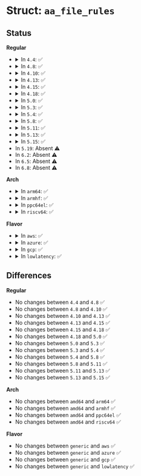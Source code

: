 # Struct: <code>aa_file_rules</code>

## Status
<b>Regular</b>
<ul>
<li>
<details>
<summary>In <code>4.4</code>: ✅</summary>

```c
struct aa_file_rules {
    unsigned int start;
    struct aa_dfa *dfa;
    struct aa_domain trans;
};
```
</details>
</li>
<li>
<details>
<summary>In <code>4.8</code>: ✅</summary>

```c
struct aa_file_rules {
    unsigned int start;
    struct aa_dfa *dfa;
    struct aa_domain trans;
};
```
</details>
</li>
<li>
<details>
<summary>In <code>4.10</code>: ✅</summary>

```c
struct aa_file_rules {
    unsigned int start;
    struct aa_dfa *dfa;
    struct aa_domain trans;
};
```
</details>
</li>
<li>
<details>
<summary>In <code>4.13</code>: ✅</summary>

```c
struct aa_file_rules {
    unsigned int start;
    struct aa_dfa *dfa;
    struct aa_domain trans;
};
```
</details>
</li>
<li>
<details>
<summary>In <code>4.15</code>: ✅</summary>

```c
struct aa_file_rules {
    unsigned int start;
    struct aa_dfa *dfa;
    struct aa_domain trans;
};
```
</details>
</li>
<li>
<details>
<summary>In <code>4.18</code>: ✅</summary>

```c
struct aa_file_rules {
    unsigned int start;
    struct aa_dfa *dfa;
    struct aa_domain trans;
};
```
</details>
</li>
<li>
<details>
<summary>In <code>5.0</code>: ✅</summary>

```c
struct aa_file_rules {
    unsigned int start;
    struct aa_dfa *dfa;
    struct aa_domain trans;
};
```
</details>
</li>
<li>
<details>
<summary>In <code>5.3</code>: ✅</summary>

```c
struct aa_file_rules {
    unsigned int start;
    struct aa_dfa *dfa;
    struct aa_domain trans;
};
```
</details>
</li>
<li>
<details>
<summary>In <code>5.4</code>: ✅</summary>

```c
struct aa_file_rules {
    unsigned int start;
    struct aa_dfa *dfa;
    struct aa_domain trans;
};
```
</details>
</li>
<li>
<details>
<summary>In <code>5.8</code>: ✅</summary>

```c
struct aa_file_rules {
    unsigned int start;
    struct aa_dfa *dfa;
    struct aa_domain trans;
};
```
</details>
</li>
<li>
<details>
<summary>In <code>5.11</code>: ✅</summary>

```c
struct aa_file_rules {
    unsigned int start;
    struct aa_dfa *dfa;
    struct aa_domain trans;
};
```
</details>
</li>
<li>
<details>
<summary>In <code>5.13</code>: ✅</summary>

```c
struct aa_file_rules {
    unsigned int start;
    struct aa_dfa *dfa;
    struct aa_domain trans;
};
```
</details>
</li>
<li>
<details>
<summary>In <code>5.15</code>: ✅</summary>

```c
struct aa_file_rules {
    unsigned int start;
    struct aa_dfa *dfa;
    struct aa_domain trans;
};
```
</details>
</li>
<li>
In <code>5.19</code>: Absent ⚠️
</li>
<li>
In <code>6.2</code>: Absent ⚠️
</li>
<li>
In <code>6.5</code>: Absent ⚠️
</li>
<li>
In <code>6.8</code>: Absent ⚠️
</li>
</ul>
<b>Arch</b>
<ul>
<li>
<details>
<summary>In <code>arm64</code>: ✅</summary>

```c
struct aa_file_rules {
    unsigned int start;
    struct aa_dfa *dfa;
    struct aa_domain trans;
};
```
</details>
</li>
<li>
<details>
<summary>In <code>armhf</code>: ✅</summary>

```c
struct aa_file_rules {
    unsigned int start;
    struct aa_dfa *dfa;
    struct aa_domain trans;
};
```
</details>
</li>
<li>
<details>
<summary>In <code>ppc64el</code>: ✅</summary>

```c
struct aa_file_rules {
    unsigned int start;
    struct aa_dfa *dfa;
    struct aa_domain trans;
};
```
</details>
</li>
<li>
<details>
<summary>In <code>riscv64</code>: ✅</summary>

```c
struct aa_file_rules {
    unsigned int start;
    struct aa_dfa *dfa;
    struct aa_domain trans;
};
```
</details>
</li>
</ul>
<b>Flavor</b>
<ul>
<li>
<details>
<summary>In <code>aws</code>: ✅</summary>

```c
struct aa_file_rules {
    unsigned int start;
    struct aa_dfa *dfa;
    struct aa_domain trans;
};
```
</details>
</li>
<li>
<details>
<summary>In <code>azure</code>: ✅</summary>

```c
struct aa_file_rules {
    unsigned int start;
    struct aa_dfa *dfa;
    struct aa_domain trans;
};
```
</details>
</li>
<li>
<details>
<summary>In <code>gcp</code>: ✅</summary>

```c
struct aa_file_rules {
    unsigned int start;
    struct aa_dfa *dfa;
    struct aa_domain trans;
};
```
</details>
</li>
<li>
<details>
<summary>In <code>lowlatency</code>: ✅</summary>

```c
struct aa_file_rules {
    unsigned int start;
    struct aa_dfa *dfa;
    struct aa_domain trans;
};
```
</details>
</li>
</ul>

## Differences
<b>Regular</b>
<ul>
<li>
No changes between <code>4.4</code> and <code>4.8</code> ✅
</li>
<li>
No changes between <code>4.8</code> and <code>4.10</code> ✅
</li>
<li>
No changes between <code>4.10</code> and <code>4.13</code> ✅
</li>
<li>
No changes between <code>4.13</code> and <code>4.15</code> ✅
</li>
<li>
No changes between <code>4.15</code> and <code>4.18</code> ✅
</li>
<li>
No changes between <code>4.18</code> and <code>5.0</code> ✅
</li>
<li>
No changes between <code>5.0</code> and <code>5.3</code> ✅
</li>
<li>
No changes between <code>5.3</code> and <code>5.4</code> ✅
</li>
<li>
No changes between <code>5.4</code> and <code>5.8</code> ✅
</li>
<li>
No changes between <code>5.8</code> and <code>5.11</code> ✅
</li>
<li>
No changes between <code>5.11</code> and <code>5.13</code> ✅
</li>
<li>
No changes between <code>5.13</code> and <code>5.15</code> ✅
</li>
</ul>
<b>Arch</b>
<ul>
<li>
No changes between <code>amd64</code> and <code>arm64</code> ✅
</li>
<li>
No changes between <code>amd64</code> and <code>armhf</code> ✅
</li>
<li>
No changes between <code>amd64</code> and <code>ppc64el</code> ✅
</li>
<li>
No changes between <code>amd64</code> and <code>riscv64</code> ✅
</li>
</ul>
<b>Flavor</b>
<ul>
<li>
No changes between <code>generic</code> and <code>aws</code> ✅
</li>
<li>
No changes between <code>generic</code> and <code>azure</code> ✅
</li>
<li>
No changes between <code>generic</code> and <code>gcp</code> ✅
</li>
<li>
No changes between <code>generic</code> and <code>lowlatency</code> ✅
</li>
</ul>

